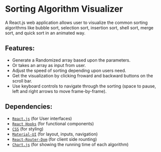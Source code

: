 # Sorting Algorithm Visualizer
A React.js web application allows user to visualize the common sorting algorithms like bubble sort, selection sort, insertion sort, shell sort, merge sort, and quick sort in an animated way.

## Features:

  - Generate a Randomized array based upon the parameters.
  - Or takes an array as input from user.
  - Adjust the speed of sorting depending upon users need.
  - Get the visualization by clicking froward and backward buttons on the scroll bar.
  - Use keyboard controls to navigate through the sorting (space to pause, left and right arrows to move frame-by-frame).

## Dependencies:

  - [`React.js`](https://www.w3schools.com/whatis/whatis_react.asp) (for User interfaces)
  - [`React Hooks`](https://www.javatpoint.com/react-hooks) (for functional components)
  - [`CSS`](https://www.w3schools.com/css/css_intro.asp) (for styling)
  - [`Material-UI`](https://mui.com/material-ui/getting-started/) (for layout, inputs, navigation)
  - [`React-Router-Dom`](https://www.javatpoint.com/react-router) (for client side rounting)
  - [`Chart.js`](https://www.chartjs.org/docs/latest/) (for showing the running time of each algorithm)
